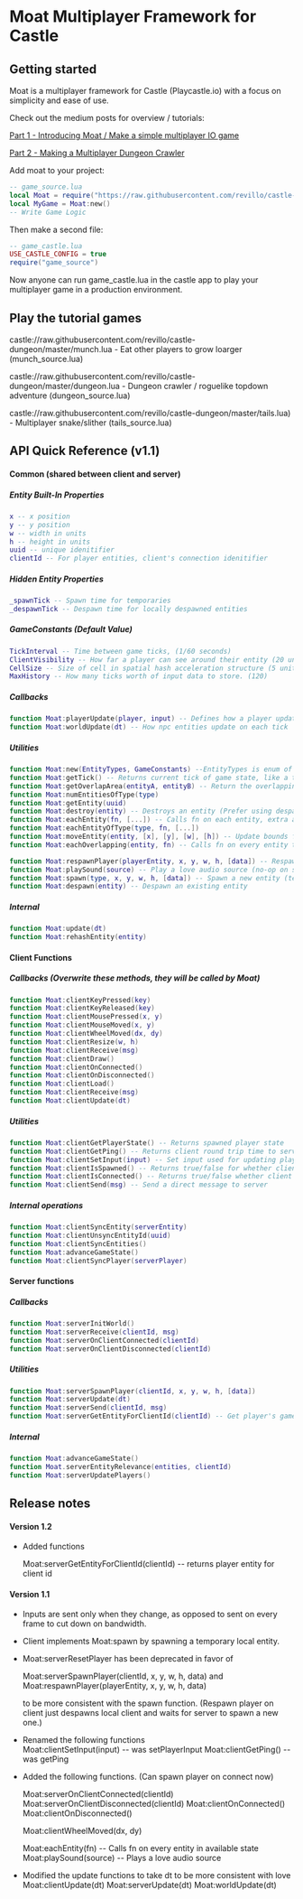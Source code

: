# Moat Multiplayer Framework for Castle
## Getting started

Moat is a multiplayer framework for Castle (Playcastle.io) with a focus on simplicity and ease of use.

Check out the medium posts for overview / tutorials:

[Part 1 - Introducing Moat / Make a simple multiplayer IO game](https://medium.com/@olivver/introducing-moat-a-multiplayer-framework-for-castle-32c92c8365ca)

[Part 2 - Making a Multiplayer Dungeon Crawler](https://medium.com/@olivver/moat-part-2-multiplayer-dungeon-crawler-cea6fe79801e)

Add moat to your project:
``` lua
-- game_source.lua
local Moat = require("https://raw.githubusercontent.com/revillo/castle-dungeon/master/moat.lua")
local MyGame = Moat:new()
-- Write Game Logic
```
Then make a second file:
``` lua
-- game_castle.lua
USE_CASTLE_CONFIG = true
require("game_source")
```
Now anyone can run game_castle.lua in the castle app to play your multiplayer game in a production environment.

## Play the tutorial games

castle://raw.githubusercontent.com/revillo/castle-dungeon/master/munch.lua -  Eat other players to grow loarger (munch_source.lua)

castle://raw.githubusercontent.com/revillo/castle-dungeon/master/dungeon.lua - Dungeon crawler / roguelike topdown adventure (dungeon_source.lua)

castle://raw.githubusercontent.com/revillo/castle-dungeon/master/tails.lua) - Multiplayer snake/slither (tails_source.lua)

## API Quick Reference (v1.1)
#### Common (shared between client and server)
 
##### Entity Built-In Properties
``` lua
x -- x position
y -- y position
w -- width in units
h -- height in units
uuid -- unique idenitifier
clientId -- For player entities, client's connection idenitifier
```
##### Hidden Entity Properties
``` lua
_spawnTick -- Spawn time for temporaries
_despawnTick -- Despawn time for locally despawned entities
```
##### GameConstants (Default Value)
``` lua
TickInterval -- Time between game ticks, (1/60 seconds)
ClientVisibility -- How far a player can see around their entity (20 units)
CellSize -- Size of cell in spatial hash acceleration structure (5 units)
MaxHistory -- How many ticks worth of input data to store. (120)
``` 
##### Callbacks
``` lua
function Moat:playerUpdate(player, input) -- Defines how a player updates on each tick
function Moat:worldUpdate(dt) -- How npc entities update on each tick
```
##### Utilities
``` lua
function Moat:new(EntityTypes, GameConstants) --EntityTypes is enum of game types
function Moat:getTick() -- Returns current tick of game state, like a timestamp
function Moat:getOverlapArea(entityA, entityB) -- Return the overlapping area of two entity hitboxes
function Moat:numEntitiesOfType(type)
function Moat:getEntity(uuid) 
function Moat:destroy(entity) -- Destroys an entity (Prefer using despawn instead)
function Moat:eachEntity(fn, [...]) -- Calls fn on each entity, extra arguments passed through
function Moat:eachEntityOfType(type, fn, [...])
function Moat:moveEntity(entity, [x], [y], [w], [h]) -- Update bounds for use with collision detection
function Moat:eachOverlapping(entity, fn) -- Calls fn on every entity that overlaps with current entity's bounds

function Moat:respawnPlayer(playerEntity, x, y, w, h, [data]) -- Respawn an existing player. Hides player locally and waits for server respawn
function Moat:playSound(source) -- Play a love audio source (no-op on server)
function Moat:spawn(type, x, y, w, h, [data]) -- Spawn a new entity (temporary on client)
function Moat:despawn(entity) -- Despawn an existing entity
```
##### Internal
``` lua
function Moat:update(dt)
function Moat:rehashEntity(entity) 
```
#### Client Functions

##### Callbacks (Overwrite these methods, they will be called by Moat)

```lua
function Moat:clientKeyPressed(key) 
function Moat:clientKeyReleased(key) 
function Moat:clientMousePressed(x, y)
function Moat:clientMouseMoved(x, y) 
function Moat:clientWheelMoved(dx, dy) 
function Moat:clientResize(w, h) 
function Moat:clientReceive(msg)
function Moat:clientDraw()
function Moat:clientOnConnected() 
function Moat:clientOnDisconnected() 
function Moat:clientLoad() 
function Moat:clientReceive(msg)
function Moat:clientUpdate(dt) 
```

#####  Utilities
``` lua
function Moat:clientGetPlayerState() -- Returns spawned player state
function Moat:clientGetPing() -- Returns client round trip time to server in ms
function Moat:clientSetInput(input) -- Set input used for updating player state. Shared with server
function Moat:clientIsSpawned() -- Returns true/false for whether client is spawned
function Moat:clientIsConnected() -- Returns true/false whether client is connected to server
function Moat:clientSend(msg) -- Send a direct message to server
```

#####  Internal operations 
``` lua
function Moat:clientSyncEntity(serverEntity)
function Moat:clientUnsyncEntityId(uuid)
function Moat:clientSyncEntities()
function Moat:advanceGameState()
function Moat:clientSyncPlayer(serverPlayer)
```
#### Server functions
##### Callbacks
``` lua
function Moat:serverInitWorld()
function Moat:serverReceive(clientId, msg) 
function Moat:serverOnClientConnected(clientId)
function Moat:serverOnClientDisconnected(clientId)
```
##### Utilities
``` lua
function Moat:serverSpawnPlayer(clientId, x, y, w, h, [data])
function Moat:serverUpdate(dt)
function Moat:serverSend(clientId, msg)
function Moat:serverGetEntityForClientId(clientId) -- Get player's game entity from their clientId
```
##### Internal
``` lua
function Moat:advanceGameState() 
function Moat.serverEntityRelevance(entities, clientId)
function Moat:serverUpdatePlayers()
```

## Release notes

#### Version 1.2

- Added functions

  Moat:serverGetEntityForClientId(clientId) -- returns player entity for client id

#### Version 1.1

- Inputs are sent only when they change, as opposed to sent on every frame to cut down on bandwidth.

- Client implements Moat:spawn by spawning a temporary local entity.

- Moat:serverResetPlayer has been deprecated in favor of 

  Moat:serverSpawnPlayer(clientId, x, y, w, h, data) 
  and
  Moat:respawnPlayer(playerEntity, x, y, w, h, data)

  to be more consistent with the spawn function. (Respawn player on client just despawns local client and waits for server to spawn a new one.)
- Renamed the following functions  
  Moat:clientSetInput(input) -- was setPlayerInput
  Moat:clientGetPing() -- was getPing

- Added the following functions. (Can spawn player on connect now)

  Moat:serverOnClientConnected(clientId)
  Moat:serverOnClientDisconnected(clientId)
  Moat:clientOnConnected()
  Moat:clientOnDisconnected()
  
  Moat:clientWheelMoved(dx, dy)
  
  Moat:eachEntity(fn) -- Calls fn on every entity in available state
  Moat:playSound(source) -- Plays a love audio source
  
- Modified the update functions to take dt to be more consistent with love
  Moat:clientUpdate(dt)
  Moat:serverUpdate(dt)
  Moat:worldUpdate(dt)




